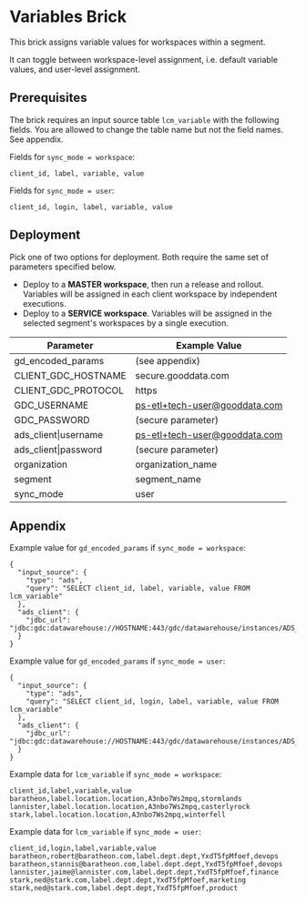 # Variables Brick
This brick assigns variable values for workspaces within a segment.

It can toggle between workspace-level assignment, i.e. default variable values, and user-level assignment.

## Prerequisites

The brick requires an input source table `lcm_variable` with the following fields. You are allowed to change the table name but not the field names. See appendix.

Fields for `sync_mode = workspace`:
```
client_id, label, variable, value
```

Fields for `sync_mode = user`:
```
client_id, login, label, variable, value
```

## Deployment

Pick one of two options for deployment. Both require the same set of parameters specified below. 
- Deploy to a **MASTER workspace**, then run a release and rollout. Variables will be assigned in each client workspace by independent executions.
- Deploy to a **SERVICE workspace**. Variables will be assigned in the selected segment's workspaces by a single execution.

| Parameter | Example Value |
| --- | --- |
| gd_encoded_params | (see appendix) |
| CLIENT_GDC_HOSTNAME | secure.gooddata.com |
| CLIENT_GDC_PROTOCOL | https |
| GDC_USERNAME | ps-etl+tech-user@gooddata.com |
| GDC_PASSWORD | (secure parameter) |
| ads_client\|username | ps-etl+tech-user@gooddata.com |
| ads_client\|password | (secure parameter) |
| organization | organization_name |
| segment | segment_name |
| sync_mode | user |

## Appendix

Example value for `gd_encoded_params` if `sync_mode = workspace`:
```
{
  "input_source": {
    "type": "ads",
    "query": "SELECT client_id, label, variable, value FROM lcm_variable"
  },
  "ads_client": {
    "jdbc_url": "jdbc:gdc:datawarehouse://HOSTNAME:443/gdc/datawarehouse/instances/ADS_ID"
  }
}
```

Example value for `gd_encoded_params` if `sync_mode = user`:
```
{
  "input_source": {
    "type": "ads",
    "query": "SELECT client_id, login, label, variable, value FROM lcm_variable"
  },
  "ads_client": {
    "jdbc_url": "jdbc:gdc:datawarehouse://HOSTNAME:443/gdc/datawarehouse/instances/ADS_ID"
  }
}
```

Example data for `lcm_variable` if `sync_mode = workspace`:
```
client_id,label,variable,value
baratheon,label.location.location,A3nbo7Ws2mpq,stormlands
lannister,label.location.location,A3nbo7Ws2mpq,casterlyrock
stark,label.location.location,A3nbo7Ws2mpq,winterfell
```

Example data for `lcm_variable` if `sync_mode = user`:
```
client_id,login,label,variable,value
baratheon,robert@baratheon.com,label.dept.dept,YxdT5fpMfoef,devops
baratheon,stannis@baratheon.com,label.dept.dept,YxdT5fpMfoef,devops
lannister,jaime@lannister.com,label.dept.dept,YxdT5fpMfoef,finance
stark,ned@stark.com,label.dept.dept,YxdT5fpMfoef,marketing
stark,ned@stark.com,label.dept.dept,YxdT5fpMfoef,product
```
